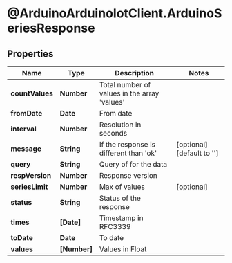 # @ArduinoArduinoIotClient.ArduinoSeriesResponse

## Properties

Name | Type | Description | Notes
------------ | ------------- | ------------- | -------------
**countValues** | **Number** | Total number of values in the array &#39;values&#39; | 
**fromDate** | **Date** | From date | 
**interval** | **Number** | Resolution in seconds | 
**message** | **String** | If the response is different than &#39;ok&#39; | [optional] [default to &#39;&#39;]
**query** | **String** | Query of for the data | 
**respVersion** | **Number** | Response version | 
**seriesLimit** | **Number** | Max of values | [optional] 
**status** | **String** | Status of the response | 
**times** | **[Date]** | Timestamp in RFC3339 | 
**toDate** | **Date** | To date | 
**values** | **[Number]** | Values in Float | 


